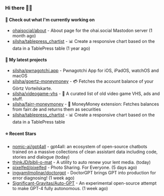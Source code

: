 ### Hi there 🦊👋

#### 👷 Check out what I'm currently working on

- [ohaisocial/about](https://github.com/ohaisocial/about) - About page for the ohai.social Mastodon server (1 month ago)
- [silsha/tablepress_chartist](https://github.com/silsha/tablepress_chartist) - 📊 Create a responsive chart based on the data in a TablePress table (1 year ago)

#### 🌱 My latest projects

- [silsha/pwnagotchi.app](https://github.com/silsha/pwnagotchi.app) - Pwnagotchi App for iOS, iPadOS, watchOS and macOS
- [silsha/goertz-moneymoney](https://github.com/silsha/goertz-moneymoney) - 💳 Fetches the account balance of your Görtz Vorteilskarte.
- [silsha/videogame-vhs](https://github.com/silsha/videogame-vhs) - 👾 A curated list of old video game VHS, ads and stuff.
- [silsha/fairr-moneymoney](https://github.com/silsha/fairr-moneymoney) - 💸 MoneyMoney extension: Fetches balances from fairr.de and returns them as securities
- [silsha/tablepress_chartist](https://github.com/silsha/tablepress_chartist) - 📊 Create a responsive chart based on the data in a TablePress table

#### ⭐ Recent Stars

- [nomic-ai/gpt4all](https://github.com/nomic-ai/gpt4all) - gpt4all: an ecosystem of open-source chatbots trained on a massive collections of clean assistant data including code, stories and dialogue (today)
- [thinkJD/bibli-o-mat](https://github.com/thinkJD/bibli-o-mat) - A utility to auto renew your lent media. (today)
- [pixelfed/pixelfed](https://github.com/pixelfed/pixelfed) - Photo Sharing. For Everyone. (5 days ago)
- [ingyamilmolinar/doctorgpt](https://github.com/ingyamilmolinar/doctorgpt) - DoctorGPT brings GPT into production for error diagnosing! (1 week ago)
- [Significant-Gravitas/Auto-GPT](https://github.com/Significant-Gravitas/Auto-GPT) - An experimental open-source attempt to make GPT-4 fully autonomous. (1 week ago)

